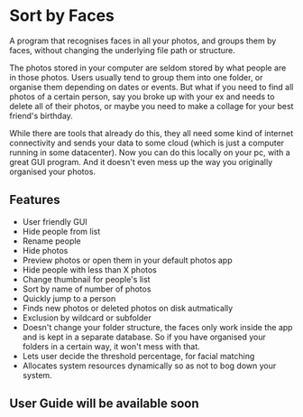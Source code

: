 # Sort by Faces
A program that recognises faces in all your photos, and groups them by faces, without changing the underlying file path or structure.

The photos stored in your computer are seldom stored by what people are in those photos. Users usually tend to group them into one folder, or organise them depending on dates or events. But what if you need to find all photos of a certain person, say you broke up with your ex and needs to delete all of their photos, or maybe you need to make a collage for your best friend's birthday. 

While there are tools that already do this, they all need some kind of internet connectivity and sends your data to some cloud (which is just a computer running in some datacenter). Now you can do this locally on your pc, with a great GUI program. And it doesn't even mess up the way you originally organised your photos.

## Features
- User friendly GUI
- Hide people from list
- Rename people
- Hide photos
- Preview photos or open them in your default photos app
- Hide people with less than X photos
- Change thumbnail for people's list
- Sort by name of number of photos
- Quickly jump to a person
- Finds new photos or deleted photos on disk autmatically
- Exclusion by wildcard or subfolder
- Doesn't change your folder structure, the faces only work inside the app and is kept in a separate database. So if you have organised your folders in a certain way, it won't mess with that.
- Lets user decide the threshold percentage, for facial matching
- Allocates system resources dynamically so as not to bog down your system.


## User Guide will be available soon
